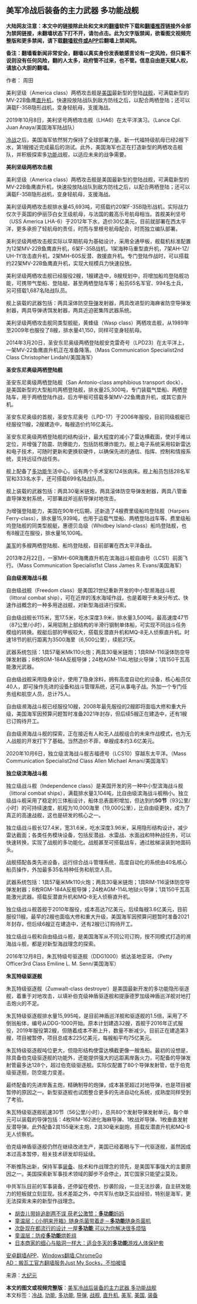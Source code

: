  <h2>美军冷战后装备的主力武器 多功能战舰</h2> <p class="notice"><b>大陆网友注意：本文中的链接除此处和文末的<a href="https://github.com/bannedbook/fanqiang" >翻墙</a>软件下载和<a href="https://github.com/killgcd/justmysocks/blob/master/README.md">翻墙推荐</a>链接外全部为禁网链接，未翻墙状态下打不开，请勿点击。此为文字版禁闻，欲看图文视频完整版和更多禁闻，请下载<a href="https://github.com/bannedbook/fanqiang">翻墙软件或APP</a>后翻墙上禁闻网。</p><p>备注：翻墙看新闻非常安全，翻墙以真实身份发表敏感言论有一定风险，但只看不说则没有任何风险，翻的人太多，政府管不过来，也不管。信息自由是天赋人权，请放心大胆的翻墙。</b></p>  <div class="entry"> <p>作者： 周田</p> <p id="summary">美利坚级（America class）两栖攻击舰是<a href="https://www.bannedbook.org/bnews/tag/%e7%be%8e%e5%9b%bd/" class="st_tag internal_tag" rel="tag" title="标签 美国 下的日志">美国</a>最新型的登陆<a href="https://www.bannedbook.org/bnews/tag/%E6%88%98%E8%88%B0/" class="st_tag internal_tag" rel="tag" title="标签 战舰 下的日志">战舰</a>，可满载新型的MV-22B鱼鹰<a href="https://www.bannedbook.org/bnews/tag/%e7%9b%b4%e5%8d%87%e6%9c%ba/" class="st_tag internal_tag" rel="tag" title="标签 直升机 下的日志">直升机</a>，快速投放陆战队到敌方防线之后，以配合两栖登陆；还可以满载F-35B隐形战机，变身轻航母，支援海战。</p> <p id="conimg"></p> <p>2019年10月8日，美利坚号两栖攻击舰（LHA6）在太平洋演习。（Lance Cpl. Juan Anaya/美国海军陆战队）</p> <p><a href="https://www.bannedbook.org/bnews/tag/%E5%86%B7%E6%88%98/" class="st_tag internal_tag" rel="tag" title="标签 冷战 下的日志">冷战</a>之后，美国海军依然努力保持了全球部署力量。新一代福特级航母已经2艘下水，第1艘接近完成最后的测试。此外，美国海军也正在打造新型的两栖攻击舰队，并积极探索多<a href="https://www.bannedbook.org/bnews/tag/%E5%8A%9F%E8%83%BD/" class="st_tag internal_tag" rel="tag" title="标签 功能 下的日志">功能</a>战舰，以适应未来的战争需要。</p> <p><strong>美利坚级两栖攻击舰</strong></p> <p>美利坚级（America class）两栖攻击舰是美国最新型的登陆战舰，可满载新型的MV-22B鱼鹰直升机，快速投放陆战队到敌方防线之后，以配合两栖登陆；还可以满载F-35B隐形战机，变身轻航母，支援海战。</p> <p>美利坚级两栖攻击舰排水量45,693吨，可搭载约20架F-35B隐形战机，实际战力仅次于英国的伊丽莎白女王级航母，与法国的戴高乐号航母相当。首舰美利坚号（USS America LHA-6）于2012年下水，造价30亿美元，目前就部署在西太平洋，更多承担了轻航母的责任，时而与里根号航母配合，时而独立编队部署。</p> <p>美利坚级两栖攻击舰实际以早期航母为基础设计，采用全通甲板，舰载机标准配置为12架MV-22B鱼鹰直升机，6架F-35B战机，1架海种马重型直升机，7架AH-1Z/ UH-1Y攻击直升机，2架MH-60S反潜、救援直升机。专门登陆作战时，可以搭载约22架MV-22B鱼鹰直升机，实现大规模兵力快速投放。</p> <p>美利坚级两栖攻击舰已经服役2艘，1艘建造中，8艘规划中，将增加船坞登陆舰功能，可携带气垫船、登陆艇、甚至两栖登陆车等；船员65名军官、994名士兵，另可搭载1,687名陆战队员。</p> <p>舰上装载的武器包括：两具滚体防空<a href="https://www.bannedbook.org/bnews/tag/%e5%af%bc%e5%bc%b9/" class="st_tag internal_tag" rel="tag" title="标签 导弹 下的日志">导弹</a>发射器，两具改进型的海麻雀防空导弹发射器，两具导弹诱饵发射器，两具近迫密集阵武器系统。</p> <p>美利坚级两栖攻击舰同类型舰艇，黄蜂级（Wasp class）两栖攻击舰，从1989年至2009年也服役了8艘，排水量41,150，同样可变身轻航母。</p> <p></p>  <p>2014年3月20日，圣安东尼奥级两栖登陆舰安克雷奇号（LPD23）在太平洋上，一架MV-22鱼鹰直升机正在准备降落。（Mass Communication Specialist2nd Class Christopher Lindahl/美国海军）</p> <p><strong>圣安东尼奥级两栖登陆舰</strong></p> <p>圣安东尼奥级两栖登陆舰（San Antonio-class amphibious transport dock），是美国新型的大型船坞两栖登陆舰，排水量25,300吨，专门装载气垫船、两栖登陆车，用于两栖登陆作战，后方甲板可搭载多架MV-22鱼鹰直升机，或其它直升机。</p> <p>圣安东尼奥级的首舰，圣安东尼奥号（LPD-17）于2006年服役，目前同级舰艇已经服役11艘，2艘建造中，每艘造价约16亿美元。</p> <p>圣安东尼奥级两栖登陆舰的结构设计，最大程度的减小了雷达横截面，使对手难以定位，并增强了防震、防爆能力，包括防核爆炸能力。舰上电子系统采用较新雷达和电子技术，可随时更新和更换软硬件，以确保先进的通信、指挥、控制和情报系统，支持远征作战任务。</p> <p>舰上配备了<a href="https://www.bannedbook.org/bnews/tag/%E5%A4%9A%E5%8A%9F%E8%83%BD/" class="st_tag internal_tag" rel="tag" title="标签 多功能 下的日志">多功能</a>生活中心，设有两个手术室和124张病床。舰上船员包括28名军官和333名水手，还可搭载699名陆战队员。</p> <p>舰上装载的武器包括：两具30毫米链炮，两具滚体防空导弹发射器，两具八管垂直导弹发射系统，可部署战斧巡航导弹对地攻击。</p> <p>为增强登陆能力，美国在90年代后期，还新造了4艘费里级船坞登陆舰（Harpers Ferry-class），排水量15,939吨，也用于运载气垫船、两栖登陆战车等。费里级船坞登陆舰的同类型舰艇，惠德贝岛级（Whidbey Island-class）船坞登陆舰，也有8艘正在服役，排水量16,100吨。</p> <p><a href="https://www.bannedbook.org/bnews/tag/%e7%be%8e%e5%86%9b/" class="st_tag internal_tag" rel="tag" title="标签 美军 下的日志">美军</a>的多艘两栖登陆舰、船坞登陆舰，目前部署在西太平洋备战。</p> <p></p> <p>2013年2月22日，一家MH-60R海鹰直升机在滨海战斗舰自由号（LCS1）前面飞行。（Mass Communication Specialist1st Class James R. Evans/美国海军）</p> <p><strong>自由级濒海战斗</strong><strong>舰</strong></p> <p>自由级战舰（Freedom class）是美国21世纪重新开发的中小型濒海战斗舰（littoral combat ship），可在近岸的浅水海域作战，也是着眼于未来分布式、快速作战概念的一种多用途战舰，对新型海战进行探索。</p>  <p>自由级战舰长115米，宽17.5米，吃水深度3.9米，排水量3,500吨，最高速度47节（87公里/小时），采用铝制上部结构的半滑行钢制单体船，可实现不同战斗任务模组的转换。舰艇后部的甲板较大，搭载反潜直升机和MQ-8无人侦察直升机。时速18节的航行距离为3500海里（6,500公里），续航21天。</p> <p>武器系统包括：1具57毫米Mk110火炮；两具30毫米链炮；1具RIM-116滚体防空导弹发射器；8枚RGM-184A反舰导弹；24枚AGM-114L地狱火导弹；1具150千瓦高能激光武器。</p> <p>自由级战舰采用隐身设计，使用了隐身涂料，拥有高度自动化的设备，核心船员仅40人，即可操作先进的设备和战斗管理系统，还可从事电子战。外加一个专门任务组和航空人员，总计75人。</p> <p>自由级濒海战斗舰已经服役10艘，2008年最先服役的2艘即将面临大修和重大升级，美国海军因预算问题暂时准备2021年封存，但后续5艘正在建造中，还有1艘已订购待开工。</p> <p>自由级濒海战斗舰的探索，正在接近有人和无人战舰组合的未来作战模式，也为无人战舰的开发打下了基础。当然造价不菲，单艘成本约3.6亿美元。</p> <p></p> <p>2020年10月6日，独立级滨海战斗舰吉福德号（LCS10）穿越东太平洋。（Mass Communication Specialist2nd Class Allen Michael Amani/美国海军）</p> <p><strong>独立级滨海战斗舰</strong></p> <p>独立级战斗舰（Independence class）是美国开发的另一种中小型滨海战斗舰（littoral combat ships），满载排水量3,104吨，比自由级滨海战斗舰稍小。独立级战斗舰采用了稳定的三体船设计，船体总表面积增加，但达到约<strong>50节</strong>（93公里/小时）的可持续速度，航程为10,000海里（19,000公里），比自由级更快，成为了真正的高速战舰，这也是研发的核心之一。</p> <p>独立级战斗舰长127.4米，宽31.6米，吃水深度3.96米，采用隐形结构设计，减少雷达截面；各类任务模块设备，包括反潜战、水雷战、水面战和特种战任务，可以快速转换，实现了战舰的多功能化。战舰甚至可搭载战车，通过舷梯滚装到地面码头。</p> <p>战舰搭配各类先进设备，运行综合战斗管理系统，高度自动化的系统由40名核心船员操作，外加最多35名特种任务和航空人员。</p> <p>武器系统包括：1具57毫米Mk110火炮；两具30毫米链炮；1具RIM-116滚体防空导弹发射器；8枚RGM-184A反舰导弹；24枚AGM-114L地狱火导弹；1具150千瓦高能激光武器。搭载反潜直升机和MQ-8无人侦察直升机。</p> <p>独立级战斗舰首舰于2010年服役，成本高达7亿美元，后续每艘3.6亿美元，目前服役11艘。最早的2艘也面临大修和重大升级，美国海军因预算问题暂时准备2021年封存，但后续6艘正在建造中，还有2艘已订购待开工。</p>  <p>独立级战斗舰和自由级战斗舰，是美国海军从不同公司订购，按不同模式打造的濒海战斗舰，都是对新型海战理念的探索。</p> <p></p> <p>2016年12月8日，朱瓦特级号驱逐舰（DDG1000）抵达圣地亚哥。（Petty Officer3rd Class Emiline L. M. Senn/美国海军）</p> <p><strong>朱瓦特级驱逐</strong><strong>舰</strong></p> <p>朱瓦特级驱逐舰（Zumwalt-class destroyer）是美国最新开发的多功能隐形驱逐舰，着重于对地攻击，以填补伯克级神盾驱逐舰和提康德罗加级神盾巡洋舰对地打击炮火的不足。</p> <p>朱瓦特级驱逐舰排水量15,995吨，是目前神盾巡洋舰和驱逐舰的1.5倍，采用了不倒翁船体，编号从DDG-1000开始。原本计划建造32艘，首舰于2016年正式服役，2019年服役第2艘，但随着成本不断上升，数量不断减少。目前正在建造第3艘，项目被暂停，项目总成本225亿美元，每艘船平均75亿美元。</p> <p>朱瓦特级驱逐舰吨位更大，但隐形结构使雷达横截更像一艘渔船。最初的设想是，除具备伯克级驱逐舰的功能外，还能提供强大的远距离岸轰火力，可配备的导弹发射管最多达128个，超过伯克级驱逐舰。实际仅配置了80个导弹发射管，低于伯克级驱逐舰，防空能力变差。</p> <p>最终配备的先进岸轰主炮，精确制导的炮弹，成本甚至超过对地导弹，也是项目被暂停的原因之一。新型驱逐舰也试图整合更多的先进自动化系统，成熟度同样受到了考验。</p> <p>朱瓦特级驱逐舰航速30节（56公里/小时），总共80个发射导弹发射单元，每个单元可以装载的导弹包括：4枚RIM-162进化海麻导弹、1枚战斧导弹、1枚垂直发射反潜导弹。此外配备2具155毫米主炮，2具30毫米副炮，搭载反潜直升机和MQ-8无人侦察机。</p> <p>伯克级神盾驱逐舰仍然在继续改进生产，美国已经着眼与下一代驱逐舰，虽然因成本过高本暂停，相关技术研发却将延续。</p> <p>不断推陈出新，保持军事<a href="https://www.bannedbook.org/bnews/tag/%E8%A3%85%E5%A4%87/" class="st_tag internal_tag" rel="tag" title="标签 装备 下的日志">装备</a>、技术和作战理念的领先，是美国军事强大的主要原因之一。美国探索新军事技术领域的脚步不会停止，其它国家只能望尘莫及。</p> <p>中共军队目前的军事装备，还停留在模仿、抄袭阶段，一旦无法抄袭，自主研发能力的短板就立刻显现。技术差距之外，中共军队也缺乏实战经验，特别是海军，更无法探索未来的新型作战理念。</p> <ul class='op-related-articles' title='相关阅读'> <li><a href='https://www.bannedbook.org/bnews/yule/20200422/1316868.html' target='_blank'>胡杏儿带娃追剧两不误 获老公激赞：<b>多功能</b>妈妈</a></li> <li><a href='https://www.bannedbook.org/bnews/taiwannews/20200414/1312296.html' target='_blank'>童温层：《小明来开箱》随身杀菌带着走－<b>多功能</b>随身杀菌机</a></li> <li><a href='https://www.bannedbook.org/bnews/lifebaike/20200215/1277310.html' target='_blank'>次卧现在都流行的设计 一屋<b>多功能</b> 可以为你解决很多烦恼</a></li> <li><a href='https://www.bannedbook.org/bnews/taiwannews/20200207/1272598.html' target='_blank'>童温层：防疫<b>多功能</b>烘乾组</a></li> <li><a href='https://www.bannedbook.org/bnews/funmedia/20191219/1243879.html' target='_blank'>日本商家的细心与脑洞一样大：适合冬天的<b>多功能</b>游戏人体保护套</a></li> </ul> <p class="texttj"> <a href="https://github.com/bannedbook/fanqiang/wiki/%E7%A6%81%E9%97%BB%E7%BD%91%E5%AE%89%E5%8D%93%E7%BF%BB%E5%A2%99%E6%96%B0%E9%97%BBAPP" target="_blank">安卓翻墙APP</a>、<a href="https://github.com/bannedbook/fanqiang/wiki/Chrome%E4%B8%80%E9%94%AE%E7%BF%BB%E5%A2%99%E5%8C%85" target="_blank">Windows翻墙:ChromeGo</a><br/> <a href="https://github.com/killgcd/justmysocks/blob/master/README.md" target="_blank">AD：搬瓦工官方翻墙服务Just My Socks，不怕被墙</a> </p><p> 来源：<span class='wp_keywordlink_affiliate'><a href="http://www.epochtimes.com/" title="大纪元" target="_blank">大纪元</a></span> </p> <a name='sharetosocial'></a>       <div><b>本文的图文或视频完整版</b>：<a href='https://www.bannedbook.org/bnews/cbnews/20201011/1411892.html'>美军冷战后装备的主力武器 多功能战舰</a></div>  </div><!--END ENTRY--> <div class="postfooter"> <div>本文标签：<a href="https://www.bannedbook.org/bnews/tag/%E5%86%B7%E6%88%98/" rel="tag">冷战</a>, <a href="https://www.bannedbook.org/bnews/tag/%E5%8A%9F%E8%83%BD/" rel="tag">功能</a>, <a href="https://www.bannedbook.org/bnews/tag/%E5%A4%9A%E5%8A%9F%E8%83%BD/" rel="tag">多功能</a>, <a href="https://www.bannedbook.org/bnews/tag/%e5%af%bc%e5%bc%b9/" rel="tag">导弹</a>, <a href="https://www.bannedbook.org/bnews/tag/%E6%88%98%E8%88%B0/" rel="tag">战舰</a>, <a href="https://www.bannedbook.org/bnews/tag/%e7%9b%b4%e5%8d%87%e6%9c%ba/" rel="tag">直升机</a>, <a href="https://www.bannedbook.org/bnews/tag/%e7%be%8e%e5%86%9b/" rel="tag">美军</a>, <a href="https://www.bannedbook.org/bnews/tag/%e7%be%8e%e5%9b%bd/" rel="tag">美国</a>, <a href="https://www.bannedbook.org/bnews/tag/%E8%A3%85%E5%A4%87/" rel="tag">装备</a></div>  </div><!--END POSTFOOTER--> 